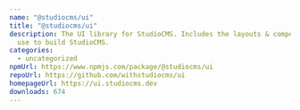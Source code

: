 ```yaml
---
name: "@studiocms/ui"
title: "@studiocms/ui"
description: The UI library for StudioCMS. Includes the layouts & components we
  use to build StudioCMS.
categories:
  - uncategorized
npmUrl: https://www.npmjs.com/package/@studiocms/ui
repoUrl: https://github.com/withstudiocms/ui
homepageUrl: https://ui.studiocms.dev
downloads: 674
---
```

